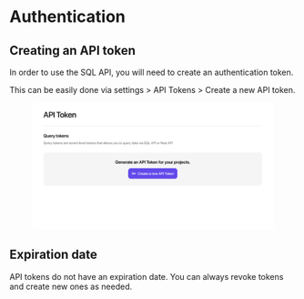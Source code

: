 # Authentication

## Creating an API token

In order to use the SQL API, you will need to create an authentication token.&#x20;

This can be easily done via settings > API Tokens > Create a new API token.

<figure><img src="../../.gitbook/assets/image (4).png" alt=""><figcaption></figcaption></figure>

## Expiration date

API tokens do not have an expiration date. You can always revoke tokens and create new ones as needed.
